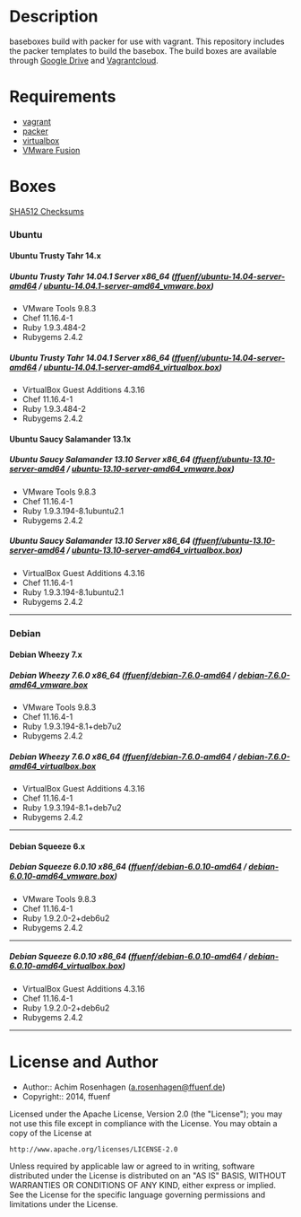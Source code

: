 Description
===========

baseboxes build with packer for use with vagrant.
This repository includes the packer templates to build the basebox.
The build boxes are available through [Google Drive](https://googledrive.com/host/0B83ZToJ3fGtDWkZET3FnZ0xzQkE) and [Vagrantcloud](https://www.vagrantcloud.com/ffuenf).

Requirements
============

* [vagrant](http://vagrantup.com)
* [packer](http://packer.io)
* [virtualbox](https://www.virtualbox.org/)
* [VMware Fusion](http://www.vmware.com/de/products/fusion/)

Boxes
=====

[SHA512 Checksums](https://googledrive.com/host/0B83ZToJ3fGtDWkZET3FnZ0xzQkE/SHA512SUMS)

### Ubuntu
#### Ubuntu Trusty Tahr 14.x
##### Ubuntu Trusty Tahr 14.04.1 Server x86_64 ([ffuenf/ubuntu-14.04-server-amd64](https://www.vagrantcloud.com/ffuenf/ubuntu-14.04-server-amd64) / [ubuntu-14.04.1-server-amd64_vmware.box](https://googledrive.com/host/0B83ZToJ3fGtDMFFNbnFsVjVKVmc/ubuntu-14.04.1-server-amd64_vmware.box))
* VMware Tools 9.8.3
* Chef 11.16.4-1
* Ruby 1.9.3.484-2
* Rubygems 2.4.2

##### Ubuntu Trusty Tahr 14.04.1 Server x86_64 ([ffuenf/ubuntu-14.04-server-amd64](https://www.vagrantcloud.com/ffuenf/ubuntu-14.04-server-amd64) / [ubuntu-14.04.1-server-amd64_virtualbox.box](https://googledrive.com/host/0B83ZToJ3fGtDMFFNbnFsVjVKVmc/ubuntu-14.04.1-server-amd64_virtualbox.box))
* VirtualBox Guest Additions 4.3.16
* Chef 11.16.4-1
* Ruby 1.9.3.484-2
* Rubygems 2.4.2

#### Ubuntu Saucy Salamander 13.1x
##### Ubuntu Saucy Salamander 13.10 Server x86_64 ([ffuenf/ubuntu-13.10-server-amd64](https://www.vagrantcloud.com/ffuenf/ubuntu-13.10-server-amd64) / [ubuntu-13.10-server-amd64_vmware.box](https://googledrive.com/host/0B83ZToJ3fGtDcVBKLU1HNTR1bXc/ubuntu-13.10-server-amd64_vmware.box))
* VMware Tools 9.8.3
* Chef 11.16.4-1
* Ruby 1.9.3.194-8.1ubuntu2.1
* Rubygems 2.4.2

##### Ubuntu Saucy Salamander 13.10 Server x86_64 ([ffuenf/ubuntu-13.10-server-amd64](https://www.vagrantcloud.com/ffuenf/ubuntu-13.10-server-amd64) / [ubuntu-13.10-server-amd64_virtualbox.box](https://googledrive.com/host/0B83ZToJ3fGtDcVBKLU1HNTR1bXc/ubuntu-13.10-server-amd64_virtualbox.box))
* VirtualBox Guest Additions 4.3.16
* Chef 11.16.4-1
* Ruby 1.9.3.194-8.1ubuntu2.1
* Rubygems 2.4.2

---

### Debian
#### Debian Wheezy 7.x

##### Debian Wheezy 7.6.0 x86_64 ([ffuenf/debian-7.6.0-amd64](https://www.vagrantcloud.com/ffuenf/debian-7.6.0-amd64) / [debian-7.6.0-amd64_vmware.box](https://googledrive.com/host/0B83ZToJ3fGtDVC1DeVVzc3lkc0U/debian-7.6.0-amd64_vmware.box)
* VMware Tools 9.8.3
* Chef 11.16.4-1
* Ruby 1.9.3.194-8.1+deb7u2
* Rubygems 2.4.2

##### Debian Wheezy 7.6.0 x86_64 ([ffuenf/debian-7.6.0-amd64](https://www.vagrantcloud.com/ffuenf/debian-7.6.0-amd64) / [debian-7.6.0-amd64_virtualbox.box](https://googledrive.com/host/0B83ZToJ3fGtDVC1DeVVzc3lkc0U/debian-7.6.0-amd64_virtualbox.box)
* VirtualBox Guest Additions 4.3.16
* Chef 11.16.4-1
* Ruby 1.9.3.194-8.1+deb7u2
* Rubygems 2.4.2

---

#### Debian Squeeze 6.x
##### Debian Squeeze 6.0.10 x86_64 ([ffuenf/debian-6.0.10-amd64](https://www.vagrantcloud.com/ffuenf/debian-6.0.10-amd64) / [debian-6.0.10-amd64_vmware.box](https://googledrive.com/host/0B83ZToJ3fGtDeE9KWm1sWndZdGs/debian-6.0.10-amd64_vmware.box))
* VMware Tools 9.8.3
* Chef 11.16.4-1
* Ruby 1.9.2.0-2+deb6u2
* Rubygems 2.4.2

---

##### Debian Squeeze 6.0.10 x86_64 ([ffuenf/debian-6.0.10-amd64](https://www.vagrantcloud.com/ffuenf/debian-6.0.10-amd64) / [debian-6.0.10-amd64_virtualbox.box](https://googledrive.com/host/0B83ZToJ3fGtDeE9KWm1sWndZdGs/debian-6.0.10-amd64_virtualbox.box))
* VirtualBox Guest Additions 4.3.16
* Chef 11.16.4-1
* Ruby 1.9.2.0-2+deb6u2
* Rubygems 2.4.2

---

License and Author
==================

- Author:: Achim Rosenhagen (<a.rosenhagen@ffuenf.de>)
- Copyright:: 2014, ffuenf

Licensed under the Apache License, Version 2.0 (the "License");
you may not use this file except in compliance with the License.
You may obtain a copy of the License at

    http://www.apache.org/licenses/LICENSE-2.0

Unless required by applicable law or agreed to in writing, software
distributed under the License is distributed on an "AS IS" BASIS,
WITHOUT WARRANTIES OR CONDITIONS OF ANY KIND, either express or implied.
See the License for the specific language governing permissions and
limitations under the License.
